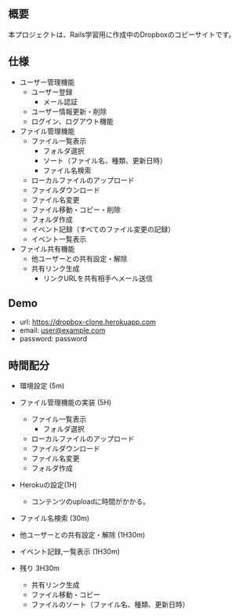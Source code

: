 ## 概要
本プロジェクトは、Rails学習用に作成中のDropboxのコピーサイトです。

## 仕様
* ユーザー管理機能
    * ユーザー登録
        * メール認証
    * ユーザー情報更新・削除
    * ログイン、ログアウト機能
* ファイル管理機能
    * ファイル一覧表示
        * フォルダ選択
        * ソート（ファイル名、種類、更新日時）
        * ファイル名検索
    * ローカルファイルのアップロード
    * ファイルダウンロード
    * ファイル名変更
    * ファイル移動・コピー・削除
    * フォルダ作成
    * イベント記録（すべてのファイル変更の記録）
    * イベント一覧表示
* ファイル共有機能
    * 他ユーザーとの共有設定・解除
    * 共有リンク生成
        * リンクURLを共有相手へメール送信

## Demo
 * url: https://dropbox-clone.herokuapp.com
 * email: user@example.com
 * password: password

## 時間配分

* 環境設定 (5m)
* ファイル管理機能の実装 (5H)
    * ファイル一覧表示
        * フォルダ選択
    * ローカルファイルのアップロード
    * ファイルダウンロード
    * ファイル名変更
    * フォルダ作成
* Herokuの設定(1H)
    * コンテンツのuploadに時間がかかる。
* ファイル名検索 (30m)
* 他ユーザーとの共有設定・解除 (1H30m)
* イベント記録,一覧表示 (1H30m)

* 残り 3H30m
    * 共有リンク生成
    * ファイル移動・コピー
    * ファイルのソート（ファイル名、種類、更新日時）
